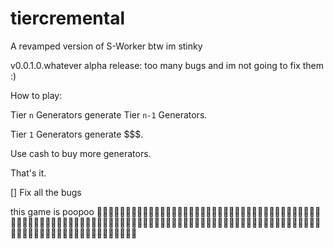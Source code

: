 # tiercremental
A revamped version of S-Worker
btw im stinky

v0.0.1.0.whatever alpha release:
too many bugs
and im not going to fix them :)

How to play:

Tier `n` Generators generate Tier `n-1` Generators.

Tier `1` Generators generate $$$.

Use cash to buy more generators.

That's it.

[] Fix all the bugs

this game is poopoo :poop::poop::poop::poop::poop::poop::poop::poop::poop::poop::poop::poop::poop::poop::poop::poop::poop::poop::poop::poop::poop::poop::poop::poop::poop::poop::poop::poop::poop::poop::poop::poop::poop::poop::poop::poop::poop::poop::poop::poop::poop::poop::poop::poop::poop::poop::poop::poop::poop::poop::poop::poop::poop::poop::poop::poop::poop::poop::poop::poop::poop::poop::poop::poop::poop::poop::poop::poop::poop::poop::poop::poop::poop::poop::poop::poop::poop::poop::poop::poop::poop::poop::poop::poop::poop::poop::poop::poop::poop::poop::poop::poop::poop::poop::poop::poop::poop::poop::poop::poop::poop::poop::poop::poop::poop::poop::poop::poop::poop::poop::poop::poop::poop::poop::poop:
